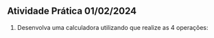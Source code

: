 
## Atividade Prática 01/02/2024

1. Desenvolva uma calculadora utilizando que realize as 4 operações: